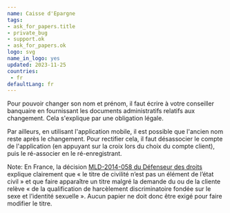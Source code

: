 ```yaml
---
name: Caisse d'Epargne
tags:
- ask_for_papers.title
- private_bug
- support.ok
- ask_for_papers.ok
logo: svg
name_in_logo: yes
updated: 2023-11-25
countries:
 - fr
defaultLang: fr
---
```


Pour pouvoir changer son nom et prénom, il faut écrire à votre conseiller banquaire en fournissant les documents administratifs relatifs aux changement.
Cela s'explique par une obligation légale.

Par ailleurs, en utilisant l'application mobile, il est possible que l'ancien nom reste après le changement.
Pour rectifier cela, il faut désassocier le compte de l'application (en appuyant sur la croix lors du choix du compte client),
puis le ré-associer en le ré-enregistrant.


Note: En France, la décision [MLD-2014-058 du Défenseur des droits](https://ant-france.eu/wp-content/uploads/2019/01/dd_decision_MLD-2014-058.pdf)
explique clairement que «&nbsp;le titre de civilité n’est pas un élément
de l’état civil&nbsp;» et que faire apparaître un titre malgré la
demande du ou de la cliente relève «&nbsp;de la qualification de harcèlement discriminatoire
fondée sur le sexe et l’identité sexuelle&nbsp;». Aucun papier ne doit donc
être exigé pour faire modifier le titre.
